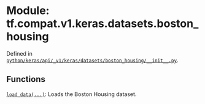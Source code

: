 <div itemscope itemtype="http://developers.google.com/ReferenceObject">
<meta itemprop="name" content="tf.compat.v1.keras.datasets.boston_housing" />
<meta itemprop="path" content="Stable" />
</div>

# Module: tf.compat.v1.keras.datasets.boston_housing





Defined in [`python/keras/api/_v1/keras/datasets/boston_housing/__init__.py`](/code/stable/tensorflow/python/keras/api/_v1/keras/datasets/boston_housing/__init__.py).

<!-- Placeholder for "Used in" -->


## Functions

[`load_data(...)`](../../../../../tf/keras/datasets/boston_housing/load_data.md): Loads the Boston Housing dataset.

